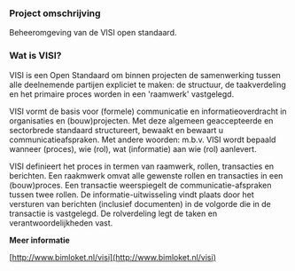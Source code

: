 ### Project omschrijving

Beheeromgeving van de VISI open standaard.

### Wat is VISI?

VISI is een Open Standaard om binnen projecten de samenwerking tussen alle deelnemende partijen expliciet te maken: de structuur, de taakverdeling en het primaire proces worden in een 'raamwerk' vastgelegd. 

VISI vormt de basis voor (formele) communicatie en informatieoverdracht in organisaties en (bouw)projecten. Met deze algemeen geaccepteerde en sectorbrede standaard structureert, bewaakt en bewaart u communicatieafspraken. Met andere woorden: m.b.v. VISI wordt bepaald wanneer (proces), wie (rol), wat (informatie) aan wie (rol) aanlevert. 

VISI definieert het proces in termen van raamwerk, rollen, transacties en berichten. Een raakmwerk omvat alle gewenste rollen en transacties in een (bouw)proces. Een transactie weerspiegelt de communicatie-afspraken tussen twee rollen. De informatie-uitwisseling vindt plaats door het versturen van berichten (inclusief documenten) in de volgorde die in de transactie is vastgelegd. De rolverdeling legt de taken en verantwoordelijkheden vast.

**Meer informatie**

[http://www.bimloket.nl/visi](http://www.bimloket.nl/visi)
